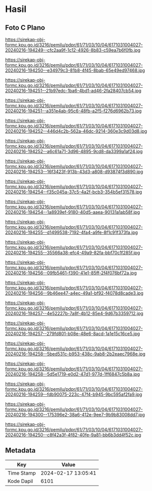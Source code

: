 # Hasil

## Foto C Plano

https://sirekap-obj-formc.kpu.go.id/3216/pemilu/pdpr/61/71/03/10/04/6171031004027-20240216-194249--cfc2aa9f-1c12-4926-8b83-c59ea7b6f0fb.jpg

https://sirekap-obj-formc.kpu.go.id/3216/pemilu/pdpr/61/71/03/10/04/6171031004027-20240216-194250--e34979c3-81b8-4f45-8bab-65e49ed97468.jpg

https://sirekap-obj-formc.kpu.go.id/3216/pemilu/pdpr/61/71/03/10/04/6171031004027-20240216-194251--21b97edc-1ba6-4bd1-ad46-2fa28407cb54.jpg

https://sirekap-obj-formc.kpu.go.id/3216/pemilu/pdpr/61/71/03/10/04/6171031004027-20240216-194251--a351e4ab-95c6-48fb-a2f5-f276d6962b73.jpg

https://sirekap-obj-formc.kpu.go.id/3216/pemilu/pdpr/61/71/03/10/04/6171031004027-20240216-194252--446d4c2b-562a-46dc-9214-360e3c9d03d8.jpg

https://sirekap-obj-formc.kpu.go.id/3216/pemilu/pdpr/61/71/03/10/04/6171031004027-20240216-194252--a6c61a71-3d96-4895-9cd8-da3399a1af24.jpg

https://sirekap-obj-formc.kpu.go.id/3216/pemilu/pdpr/61/71/03/10/04/6171031004027-20240216-194253--16f3423f-913b-43d3-a808-d93874f3d890.jpg

https://sirekap-obj-formc.kpu.go.id/3216/pemilu/pdpr/61/71/03/10/04/6171031004027-20240216-194254--f35c045a-37c5-4a2f-bcb3-354b5ef31578.jpg

https://sirekap-obj-formc.kpu.go.id/3216/pemilu/pdpr/61/71/03/10/04/6171031004027-20240216-194254--1a8939ef-9180-40d5-aaea-90131a1ab58f.jpg

https://sirekap-obj-formc.kpu.go.id/3216/pemilu/pdpr/61/71/03/10/04/6171031004027-20240216-194255--d1499538-7192-4fa4-a9fe-8f1c91f373fa.jpg

https://sirekap-obj-formc.kpu.go.id/3216/pemilu/pdpr/61/71/03/10/04/6171031004027-20240216-194255--35566a38-efc4-49a9-82fa-bbf70c1f285f.jpg

https://sirekap-obj-formc.kpu.go.id/3216/pemilu/pdpr/61/71/03/10/04/6171031004027-20240216-194256--09fb5461-f390-41e1-85ff-2f4f076bf72a.jpg

https://sirekap-obj-formc.kpu.go.id/3216/pemilu/pdpr/61/71/03/10/04/6171031004027-20240216-194256--9b46ee47-a4ec-49a1-bf92-f4078d8cade3.jpg

https://sirekap-obj-formc.kpu.go.id/3216/pemilu/pdpr/61/71/03/10/04/6171031004027-20240216-194257--4e52227b-7a8f-4b12-85e4-9d67b3359712.jpg

https://sirekap-obj-formc.kpu.go.id/3216/pemilu/pdpr/61/71/03/10/04/6171031004027-20240216-194257--279fd801-b08e-48e6-8acd-1a1e15c16ce5.jpg

https://sirekap-obj-formc.kpu.go.id/3216/pemilu/pdpr/61/71/03/10/04/6171031004027-20240216-194258--5bed531c-b953-438c-9ab8-2b2eaec7968e.jpg

https://sirekap-obj-formc.kpu.go.id/3216/pemilu/pdpr/61/71/03/10/04/6171031004027-20240216-194258--5d5e1719-e0d2-47d1-977d-1ff6847c5b8a.jpg

https://sirekap-obj-formc.kpu.go.id/3216/pemilu/pdpr/61/71/03/10/04/6171031004027-20240216-194259--fdb90075-223c-47f4-b945-9bc595af2fa9.jpg

https://sirekap-obj-formc.kpu.go.id/3216/pemilu/pdpr/61/71/03/10/04/6171031004027-20240216-194300--175396e2-38a6-412e-9ee7-9b9b83008dd7.jpg

https://sirekap-obj-formc.kpu.go.id/3216/pemilu/pdpr/61/71/03/10/04/6171031004027-20240216-194250--c8f42a3f-4f82-40fe-9a81-bb6b3dd4f52c.jpg


## Metadata

| Key        | Value               |
| ---------- | ------------------- |
| Time Stamp | 2024-02-17 13:05:41 |
| Kode Dapil | 6101                |



